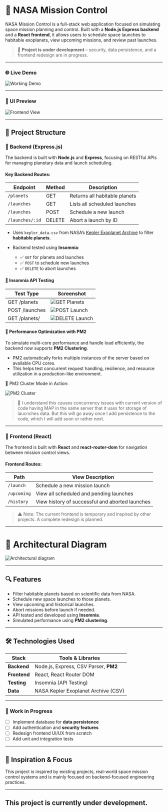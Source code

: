 # 🚀 NASA Mission Control

NASA Mission Control is a full-stack web application focused on simulating space mission planning and control. Built with a **Node.js Express backend** and a **React frontend**, it allows users to schedule space launches to habitable exoplanets, view upcoming missions, and review past launches.

> 🔧 **Project is under development** – security, data persistence, and a frontend redesign are in progress.

---

### 🌐 Live Demo

<!-- Replace with actual GIF or hosted link -->
![Working Demo](images/demo.gif)

---

### 📸 UI Preview

![Frontend View](images/Launch.png)

---

## 📁 Project Structure

### 🔻 Backend (Express.js)

The backend is built with **Node.js** and **Express**, focusing on RESTful APIs for managing planetary data and launch scheduling.

#### Key Backend Routes:

| Endpoint           | Method | Description                          |
|--------------------|--------|--------------------------------------|
| `/planets`         | GET    | Returns all habitable planets        |
| `/launches`        | GET    | Lists all scheduled launches         |
| `/launches`        | POST   | Schedule a new launch                |
| `/launches/:id`    | DELETE | Abort a launch by ID                 |

- Uses `kepler_data.csv` from NASA’s [Kepler Exoplanet Archive](https://exoplanetarchive.ipac.caltech.edu/) to filter **habitable planets**.

- Backend tested using **Insomnia**:
  - ✅ `GET` for planets and launches
  - ✅ `POST` to schedule new launches
  - ✅ `DELETE` to abort launches

#### 📸 Insomnia API Testing

| Test Type        | Screenshot                                 |
|------------------|--------------------------------------------|
| GET /planets     | ![GET Planets](images/Insomnia-get-planets.png) |
| POST /launches   | ![POST Launch](images/Insomnia-post-launch.png) |
| GET /planets/    | ![DELETE Launch](images/Insomnia-get-planets.png) |

#### 🚀 Performance Optimization with PM2

To simulate multi-core performance and handle load efficiently, the backend now supports **PM2 Clustering**.

- PM2 automatically forks multiple instances of the server based on available CPU cores.
- This helps test concurrent request handling, resilience, and resource utilization in a production-like environment.

📸 PM2 Cluster Mode in Action:

![PM2 Cluster](images/pm2_clustering.png)
> 🔧 I understand this causes concurrency issues with current version of code having MAP in the same server that it uses for storage of laucnches data. But this will go away once I add persistence to the code, which I will add soon or rather next.
---

### 🔺 Frontend (React)

The frontend is built with **React** and **react-router-dom** for navigation between mission control views.

#### Frontend Routes:

| Path           | View Description                          |
|----------------|-------------------------------------------|
| `/launch`      | Schedule a new mission launch             |
| `/upcoming`    | View all scheduled and pending launches   |
| `/history`     | View history of successful and aborted launches |

> ⚠️ Note: The current frontend is temporary and inspired by other projects. A complete redesign is planned.

---

# 🚧 Architectural Diagram  

![Architectural diagram](images/Architectural-Diagram.png)

---

## 🔍 Features

- Filter habitable planets based on scientific data from NASA.
- Schedule new space launches to those planets.
- View upcoming and historical launches.
- Abort missions before launch if needed.
- API tested and developed using **Insomnia**.
- Simulated performance using **PM2 clustering**.

---

## 🛠️ Technologies Used

| Stack        | Tools & Libraries                             |
|--------------|------------------------------------------------|
| **Backend**  | Node.js, Express, CSV Parser, **PM2**          |
| **Frontend** | React, React Router DOM                        |
| **Testing**  | Insomnia (API Testing)                         |
| **Data**     | NASA Kepler Exoplanet Archive (CSV)           |

---

### 🚧 Work in Progress

- [ ] Implement database for **data persistence**
- [ ] Add authentication and **security features**
- [ ] Redesign frontend UI/UX from scratch
- [ ] Add unit and integration tests

---

## 🧠 Inspiration & Focus

This project is inspired by existing projects, real-world space mission control systems and is mainly focused on backend-focused engineering practices.

---

## This project is currently under development.

